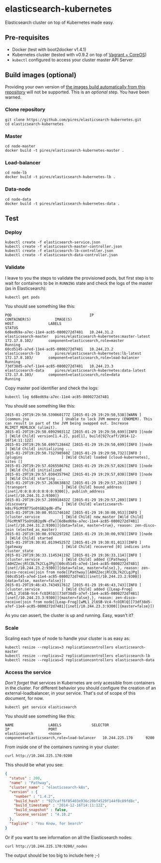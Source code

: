 # elasticsearch-kubernetes
Elasticsearch cluster on top of Kubernetes made easy.

## Pre-requisites

* Docker (test with boot2docker v1.4.1)
* Kubernetes cluster (tested with v0.9.2 on top of [Vagrant + CoreOS](https://github.com/pires/kubernetes-vagrant-coreos-cluster))
* ```kubectl``` configured to access your cluster master API Server

## Build images (optional)

Providing your own version of [the images build automatically from this repository](https://registry.hub.docker.com/u/pires/elasticsearch-kubernetes) will not be supported. This is an *optional* step. You have been warned.

### Clone repository

```
git clone https://github.com/pires/elasticsearch-kubernetes.git
cd elasticsearch-kubernetes
```

### Master

```
cd node-master
docker build -t pires/elasticsearch-kubernetes-master .
```

### Load-balancer

```
cd node-lb
docker build -t pires/elasticsearch-kubernetes-lb .
```

### Data-node

```
cd node-data
docker build -t pires/elasticsearch-kubernetes-data .
```

## Test

### Deploy

```
kubectl create -f elasticsearch-service.json
kubectl create -f elasticsearch-master-controller.json
kubectl create -f elasticsearch-lb-controller.json
kubectl create -f elasticsearch-data-controller.json
```

### Validate

I leave to you the steps to validate the provisioned pods, but first step is to wait for containers to be in ```RUNNING``` state and check the logs of the master (as in Elasticsearch):

```
kubectl get pods
```

You should see something like this:

```
POD                                    IP                  CONTAINER(S)           IMAGE(S)                                       HOST                LABELS                                       STATUS
6d8ed69a-a7ec-11e4-ac85-0800272d7481   10.244.31.2         elasticsearch-master   pires/elasticsearch-kubernetes:master-latest   172.17.8.102/       component=elasticsearch,role=master          Running
60cd5145-a7ed-11e4-ac85-0800272d7481   10.244.23.2         elasticsearch-lb       pires/elasticsearch-kubernetes:lb-latest       172.17.8.103/       component=elasticsearch,role=load-balancer   Running
73df38d5-a7ef-11e4-ac85-0800272d7481   10.244.23.3         elasticsearch-data     pires/elasticsearch-kubernetes:data-latest     172.17.8.103/       component=elasticsearch,role=data            Running
```

Copy master pod identifier and check the logs:

```
kubectl log 6d8ed69a-a7ec-11e4-ac85-0800272d7481
```

You should see something like this:

```
2015-01-29T19:29:50.539060177Z [2015-01-29 19:29:50,538][WARN ][common.jna               ] Unable to lock JVM memory (ENOMEM). This can result in part of the JVM being swapped out. Increase RLIMIT_MEMLOCK (ulimit).
2015-01-29T19:29:50.699290311Z [2015-01-29 19:29:50,699][INFO ][node                     ] [Wild Child] version[1.4.2], pid[1], build[927caff/2014-12-16T14:11:12Z]
2015-01-29T19:29:50.699712844Z [2015-01-29 19:29:50,699][INFO ][node                     ] [Wild Child] initializing ...
2015-01-29T19:29:50.732790560Z [2015-01-29 19:29:50,732][INFO ][plugins                  ] [Wild Child] loaded [cloud-kubernetes], sites []
2015-01-29T19:29:57.026558676Z [2015-01-29 19:29:57,026][INFO ][node                     ] [Wild Child] initialized
2015-01-29T19:29:57.030435794Z [2015-01-29 19:29:57,030][INFO ][node                     ] [Wild Child] starting ...
2015-01-29T19:29:57.263863883Z [2015-01-29 19:29:57,263][INFO ][transport                ] [Wild Child] bound_address {inet[/0:0:0:0:0:0:0:0:9300]}, publish_address {inet[/10.244.31.2:9300]}
2015-01-29T19:29:57.289918432Z [2015-01-29 19:29:57,289][INFO ][discovery                ] [Wild Child] elasticsearch-k8s/FGcMtNT7SoOtGB2gdN-dTw
2015-01-29T19:30:00.953174610Z [2015-01-29 19:30:00,953][INFO ][cluster.service          ] [Wild Child] new_master [Wild Child][FGcMtNT7SoOtGB2gdN-dTw][6d8ed69a-a7ec-11e4-ac85-0800272d7481][inet[/10.244.31.2:9300]]{data=false, master=true}, reason: zen-disco-join (elected_as_master)
2015-01-29T19:30:00.978229728Z [2015-01-29 19:30:00,978][INFO ][node                     ] [Wild Child] started
2015-01-29T19:30:01.013945257Z [2015-01-29 19:30:01,013][INFO ][gateway                  ] [Wild Child] recovered [0] indices into cluster_state
2015-01-29T19:36:33.114534119Z [2015-01-29 19:36:33,114][INFO ][cluster.service          ] [Wild Child] added {[Pathway][A0HZ2ecjRlCDL7k2CLgJPg][60cd5145-a7ed-11e4-ac85-0800272d7481][inet[/10.244.23.2:9300]]{data=false, master=false},}, reason: zen-disco-receive(join from node[[Pathway][A0HZ2ecjRlCDL7k2CLgJPg][60cd5145-a7ed-11e4-ac85-0800272d7481][inet[/10.244.23.2:9300]]{data=false, master=false}])
2015-01-29T19:46:43.743491761Z [2015-01-29 19:46:43,743][INFO ][cluster.service          ] [Wild Child] added {[Leap-Frog][wML1_2l6SB-Vc4-fcOIRlQ][73df38d5-a7ef-11e4-ac85-0800272d7481][inet[/10.244.23.3:9300]]{master=false},}, reason: zen-disco-receive(join from node[[Leap-Frog][wML1_2l6SB-Vc4-fcOIRlQ][73df38d5-a7ef-11e4-ac85-0800272d7481][inet[/10.244.23.3:9300]]{master=false}])
```

As you can assert, the cluster is up and running. Easy, wasn't it?

### Scale

Scaling each type of node to handle your cluster is as easy as:

```
kubectl resize --replicas=3 replicationcontrollers elasticsearch-master
kubectl resize --replicas=2 replicationcontrollers elasticsearch-lb
kubectl resize --replicas=5 replicationcontrollers elasticsearch-data
```

### Access the service

*Don't forget* that services in Kubernetes are only acessible from containers in the cluster. For different behavior you should configure the creation of an external-loadbalancer, in your service. That's out of scope of this document, for now.

```
kubectl get service elasticsearch
```

You should see something like this:

```
NAME                LABELS              SELECTOR                                     IP                  PORT
elasticsearch       <none>              component=elasticsearch,role=load-balancer   10.244.225.170      9200
```

From inside one of the containers running in your cluster:

```
curl http://10.244.225.170:9200
```

This should be what you see:

```json
{
  "status" : 200,
  "name" : "Pathway",
  "cluster_name" : "elasticsearch-k8s",
  "version" : {
    "number" : "1.4.2",
    "build_hash" : "927caff6f05403e936c20bf4529f144f0c89fd8c",
    "build_timestamp" : "2014-12-16T14:11:12Z",
    "build_snapshot" : false,
    "lucene_version" : "4.10.2"
  },
  "tagline" : "You Know, for Search"
}
```

Or if you want to see information on all the Elasticsearch nodes:

```
curl http://10.244.225.170:9200/_nodes
```

The output should be too big to include here ;-)